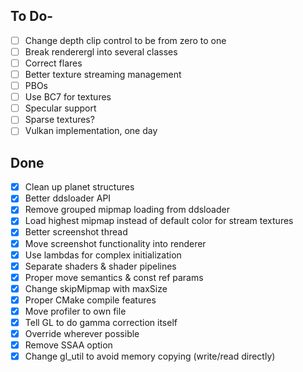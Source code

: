 ## To Do-
- [ ] Change depth clip control to be from zero to one
- [ ] Break renderergl into several classes
- [ ] Correct flares
- [ ] Better texture streaming management
- [ ] PBOs
- [ ] Use BC7 for textures
- [ ] Specular support
- [ ] Sparse textures?
- [ ] Vulkan implementation, one day

## Done
- [x] Clean up planet structures
- [x] Better ddsloader API
- [x] Remove grouped mipmap loading from ddsloader
- [x] Load highest mipmap instead of default color for stream textures
- [x] Better screenshot thread
- [x] Move screenshot functionality into renderer
- [x] Use lambdas for complex initialization
- [x] Separate shaders & shader pipelines
- [x] Proper move semantics & const ref params
- [x] Change skipMipmap with maxSize
- [x] Proper CMake compile features
- [x] Move profiler to own file
- [x] Tell GL to do gamma correction itself
- [x] Override wherever possible
- [x] Remove SSAA option
- [x] Change gl_util to avoid memory copying (write/read directly)

